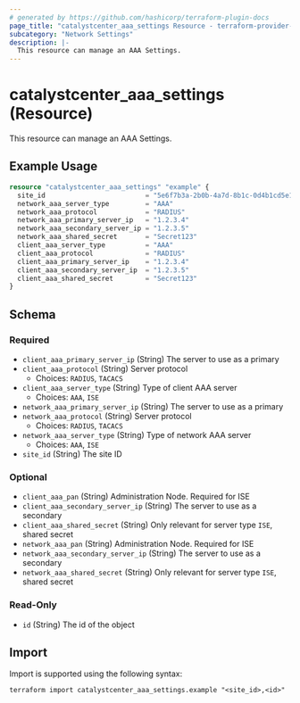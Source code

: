 ```yaml
---
# generated by https://github.com/hashicorp/terraform-plugin-docs
page_title: "catalystcenter_aaa_settings Resource - terraform-provider-catalystcenter"
subcategory: "Network Settings"
description: |-
  This resource can manage an AAA Settings.
---
```


# catalystcenter_aaa_settings (Resource)

This resource can manage an AAA Settings.

## Example Usage

```terraform
resource "catalystcenter_aaa_settings" "example" {
  site_id                         = "5e6f7b3a-2b0b-4a7d-8b1c-0d4b1cd5e1b1"
  network_aaa_server_type         = "AAA"
  network_aaa_protocol            = "RADIUS"
  network_aaa_primary_server_ip   = "1.2.3.4"
  network_aaa_secondary_server_ip = "1.2.3.5"
  network_aaa_shared_secret       = "Secret123"
  client_aaa_server_type          = "AAA"
  client_aaa_protocol             = "RADIUS"
  client_aaa_primary_server_ip    = "1.2.3.4"
  client_aaa_secondary_server_ip  = "1.2.3.5"
  client_aaa_shared_secret        = "Secret123"
}
```

<!-- schema generated by tfplugindocs -->
## Schema

### Required

- `client_aaa_primary_server_ip` (String) The server to use as a primary
- `client_aaa_protocol` (String) Server protocol
  - Choices: `RADIUS`, `TACACS`
- `client_aaa_server_type` (String) Type of client AAA server
  - Choices: `AAA`, `ISE`
- `network_aaa_primary_server_ip` (String) The server to use as a primary
- `network_aaa_protocol` (String) Server protocol
  - Choices: `RADIUS`, `TACACS`
- `network_aaa_server_type` (String) Type of network AAA server
  - Choices: `AAA`, `ISE`
- `site_id` (String) The site ID

### Optional

- `client_aaa_pan` (String) Administration Node. Required for ISE
- `client_aaa_secondary_server_ip` (String) The server to use as a secondary
- `client_aaa_shared_secret` (String) Only relevant for server type `ISE`, shared secret
- `network_aaa_pan` (String) Administration Node. Required for ISE
- `network_aaa_secondary_server_ip` (String) The server to use as a secondary
- `network_aaa_shared_secret` (String) Only relevant for server type `ISE`, shared secret

### Read-Only

- `id` (String) The id of the object

## Import

Import is supported using the following syntax:

```shell
terraform import catalystcenter_aaa_settings.example "<site_id>,<id>"
```
